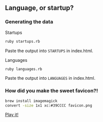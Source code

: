 ## Language, or startup?

### Generating the data

Startups
```bash
ruby startups.rb
```
Paste the output into `STARTUPS` in index.html.

Languages
```bash
ruby languages.rb
```
Paste the output into `LANGUAGES` in index.html.

### How did you make the sweet favicon?!

```bash
brew install imagemagick
convert -size 1x1 xc:#39CCCC favicon.png
```

[Play it!](http://languageorstartup.com)
